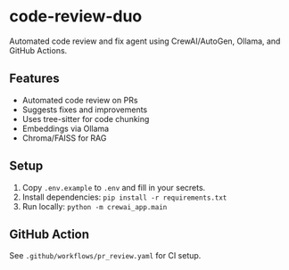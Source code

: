 # code-review-duo

Automated code review and fix agent using CrewAI/AutoGen, Ollama, and GitHub Actions.

## Features
- Automated code review on PRs
- Suggests fixes and improvements
- Uses tree-sitter for code chunking
- Embeddings via Ollama
- Chroma/FAISS for RAG

## Setup
1. Copy `.env.example` to `.env` and fill in your secrets.
2. Install dependencies: `pip install -r requirements.txt`
3. Run locally: `python -m crewai_app.main`

## GitHub Action
See `.github/workflows/pr_review.yaml` for CI setup.
